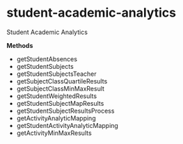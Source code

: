 # student-academic-analytics
Student Academic Analytics

**Methods**

  * getStudentAbsences
  * getStudentSubjects
  * getStudentSubjectsTeacher
  * getSubjectClassQuartileResults
  * getSubjectClassMinMaxResult
  * getStudentWeightedResults
  * getStudentSubjectMapResults
  * getStudentSubjectResultsProcess
  * getActivityAnalyticMapping
  * getStudentActivityAnalyticMapping
  * getActivityMinMaxResults